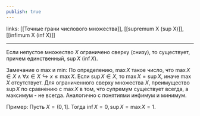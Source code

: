 ```yaml
---
publish: true
---
```

links: [[Точные грани числового множества]], [[supremum X (sup X)]], [[infimum X (inf X)]]

---

Если непустое множество $X$ ограничено сверху (снизу), то существует, причем единственный, $\sup X$ ($\inf X$).

Замечание о max и min: По определению, $\max X$ такое число, что $\max X \in X \wedge \forall x \in X \hookrightarrow x \le \max X$. Если $\sup X \in X$, то $\max X = \sup X$, иначе $\max X$ отсутствует. Для ограниченного сверху множества $X$, преимущество $\sup X$ по сравнению с $\max X$ в том, что супремум существует всегда, а максимум - не всегда. Аналогично с понятиями инфимум и минимум.

Пример: Пусть $X = (0, 1]$. Тогда $\inf X = 0, \sup X = \max X = 1$.

